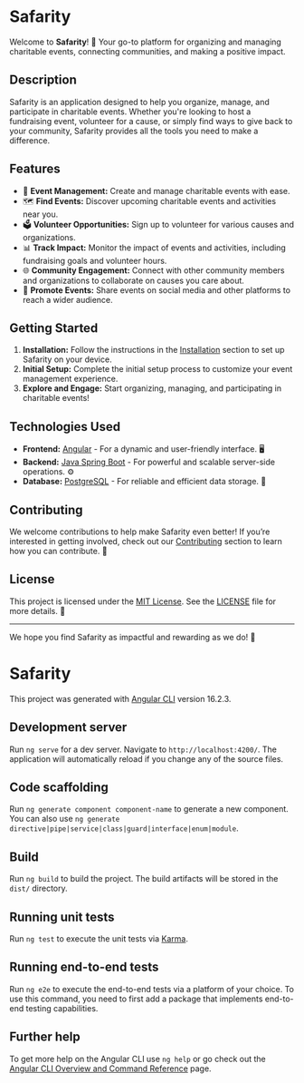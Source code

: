 # Safarity

Welcome to **Safarity**! 🌟 Your go-to platform for organizing and managing charitable events, connecting communities, and making a positive impact.

## Description

Safarity is an application designed to help you organize, manage, and participate in charitable events. Whether you're looking to host a fundraising event, volunteer for a cause, or simply find ways to give back to your community, Safarity provides all the tools you need to make a difference.

## Features

- 📅 **Event Management:** Create and manage charitable events with ease.
- 🗺️ **Find Events:** Discover upcoming charitable events and activities near you.
- 🗳️ **Volunteer Opportunities:** Sign up to volunteer for various causes and organizations.
- 📊 **Track Impact:** Monitor the impact of events and activities, including fundraising goals and volunteer hours.
- 🌐 **Community Engagement:** Connect with other community members and organizations to collaborate on causes you care about.
- 📣 **Promote Events:** Share events on social media and other platforms to reach a wider audience.

## Getting Started

1. **Installation:** Follow the instructions in the [Installation](#installation) section to set up Safarity on your device.
2. **Initial Setup:** Complete the initial setup process to customize your event management experience.
3. **Explore and Engage:** Start organizing, managing, and participating in charitable events!

## Technologies Used

- **Frontend:** [Angular](https://angular.io/) - For a dynamic and user-friendly interface. 🖥️
- **Backend:** [Java Spring Boot](https://spring.io/projects/spring-boot) - For powerful and scalable server-side operations. ⚙️
- **Database:** [PostgreSQL](https://www.postgresql.org/) - For reliable and efficient data storage. 💾

## Contributing

We welcome contributions to help make Safarity even better! If you’re interested in getting involved, check out our [Contributing](#contributing) section to learn how you can contribute. 🤝

## License

This project is licensed under the [MIT License](https://opensource.org/licenses/MIT). See the [LICENSE](LICENSE) file for more details. 📜

---

We hope you find Safarity as impactful and rewarding as we do! 🚀


# Safarity

This project was generated with [Angular CLI](https://github.com/angular/angular-cli) version 16.2.3.

## Development server

Run `ng serve` for a dev server. Navigate to `http://localhost:4200/`. The application will automatically reload if you change any of the source files.

## Code scaffolding

Run `ng generate component component-name` to generate a new component. You can also use `ng generate directive|pipe|service|class|guard|interface|enum|module`.

## Build

Run `ng build` to build the project. The build artifacts will be stored in the `dist/` directory.

## Running unit tests

Run `ng test` to execute the unit tests via [Karma](https://karma-runner.github.io).

## Running end-to-end tests

Run `ng e2e` to execute the end-to-end tests via a platform of your choice. To use this command, you need to first add a package that implements end-to-end testing capabilities.

## Further help

To get more help on the Angular CLI use `ng help` or go check out the [Angular CLI Overview and Command Reference](https://angular.io/cli) page.
